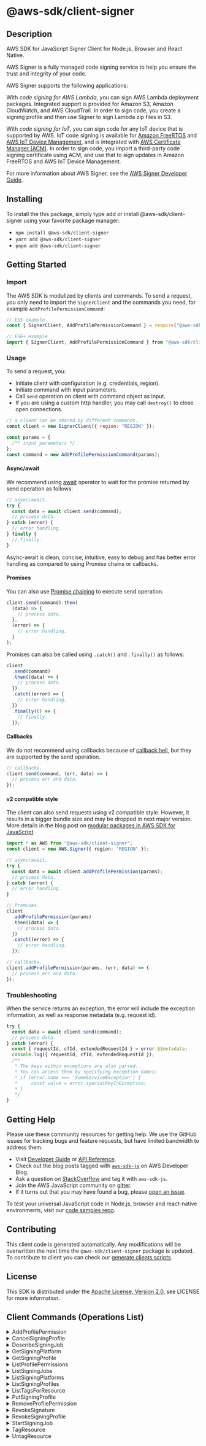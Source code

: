 <!-- generated file, do not edit directly -->

# @aws-sdk/client-signer

## Description

AWS SDK for JavaScript Signer Client for Node.js, Browser and React Native.

<p>AWS Signer is a fully managed code signing service to help you ensure the trust and
integrity of your code. </p>
<p>AWS Signer supports the following applications:</p>

<p>With <i>code signing for AWS Lambda</i>, you can sign AWS Lambda
deployment packages. Integrated support is provided for Amazon S3, Amazon CloudWatch,
and AWS CloudTrail. In order to sign code, you create a signing profile and then use
Signer to sign Lambda zip files in S3. </p>

<p>With <i>code signing for IoT</i>, you can sign code for any IoT device that is
supported by AWS. IoT code signing is available for <a href="http://docs.aws.amazon.com/freertos/latest/userguide/">Amazon FreeRTOS</a> and <a href="http://docs.aws.amazon.com/iot/latest/developerguide/">AWS IoT Device Management</a>, and is
integrated with <a href="http://docs.aws.amazon.com/acm/latest/userguide/">AWS Certificate Manager (ACM)</a>. In order to sign
code, you import a third-party code signing certificate using ACM, and use that to
sign updates in Amazon FreeRTOS and AWS IoT Device Management. </p>
<p>For more information about AWS Signer, see the <a href="http://docs.aws.amazon.com/signer/latest/developerguide/Welcome.html">AWS Signer Developer Guide</a>.</p>

<p></p>

## Installing

To install the this package, simply type add or install @aws-sdk/client-signer
using your favorite package manager:

- `npm install @aws-sdk/client-signer`
- `yarn add @aws-sdk/client-signer`
- `pnpm add @aws-sdk/client-signer`

## Getting Started

### Import

The AWS SDK is modulized by clients and commands.
To send a request, you only need to import the `SignerClient` and
the commands you need, for example `AddProfilePermissionCommand`:

```js
// ES5 example
const { SignerClient, AddProfilePermissionCommand } = require("@aws-sdk/client-signer");
```

```ts
// ES6+ example
import { SignerClient, AddProfilePermissionCommand } from "@aws-sdk/client-signer";
```

### Usage

To send a request, you:

- Initiate client with configuration (e.g. credentials, region).
- Initiate command with input parameters.
- Call `send` operation on client with command object as input.
- If you are using a custom http handler, you may call `destroy()` to close open connections.

```js
// a client can be shared by different commands.
const client = new SignerClient({ region: "REGION" });

const params = {
  /** input parameters */
};
const command = new AddProfilePermissionCommand(params);
```

#### Async/await

We recommend using [await](https://developer.mozilla.org/en-US/docs/Web/JavaScript/Reference/Operators/await)
operator to wait for the promise returned by send operation as follows:

```js
// async/await.
try {
  const data = await client.send(command);
  // process data.
} catch (error) {
  // error handling.
} finally {
  // finally.
}
```

Async-await is clean, concise, intuitive, easy to debug and has better error handling
as compared to using Promise chains or callbacks.

#### Promises

You can also use [Promise chaining](https://developer.mozilla.org/en-US/docs/Web/JavaScript/Guide/Using_promises#chaining)
to execute send operation.

```js
client.send(command).then(
  (data) => {
    // process data.
  },
  (error) => {
    // error handling.
  }
);
```

Promises can also be called using `.catch()` and `.finally()` as follows:

```js
client
  .send(command)
  .then((data) => {
    // process data.
  })
  .catch((error) => {
    // error handling.
  })
  .finally(() => {
    // finally.
  });
```

#### Callbacks

We do not recommend using callbacks because of [callback hell](http://callbackhell.com/),
but they are supported by the send operation.

```js
// callbacks.
client.send(command, (err, data) => {
  // process err and data.
});
```

#### v2 compatible style

The client can also send requests using v2 compatible style.
However, it results in a bigger bundle size and may be dropped in next major version. More details in the blog post
on [modular packages in AWS SDK for JavaScript](https://aws.amazon.com/blogs/developer/modular-packages-in-aws-sdk-for-javascript/)

```ts
import * as AWS from "@aws-sdk/client-signer";
const client = new AWS.Signer({ region: "REGION" });

// async/await.
try {
  const data = await client.addProfilePermission(params);
  // process data.
} catch (error) {
  // error handling.
}

// Promises.
client
  .addProfilePermission(params)
  .then((data) => {
    // process data.
  })
  .catch((error) => {
    // error handling.
  });

// callbacks.
client.addProfilePermission(params, (err, data) => {
  // process err and data.
});
```

### Troubleshooting

When the service returns an exception, the error will include the exception information,
as well as response metadata (e.g. request id).

```js
try {
  const data = await client.send(command);
  // process data.
} catch (error) {
  const { requestId, cfId, extendedRequestId } = error.$$metadata;
  console.log({ requestId, cfId, extendedRequestId });
  /**
   * The keys within exceptions are also parsed.
   * You can access them by specifying exception names:
   * if (error.name === 'SomeServiceException') {
   *     const value = error.specialKeyInException;
   * }
   */
}
```

## Getting Help

Please use these community resources for getting help.
We use the GitHub issues for tracking bugs and feature requests, but have limited bandwidth to address them.

- Visit [Developer Guide](https://docs.aws.amazon.com/sdk-for-javascript/v3/developer-guide/welcome.html)
  or [API Reference](https://docs.aws.amazon.com/AWSJavaScriptSDK/v3/latest/index.html).
- Check out the blog posts tagged with [`aws-sdk-js`](https://aws.amazon.com/blogs/developer/tag/aws-sdk-js/)
  on AWS Developer Blog.
- Ask a question on [StackOverflow](https://stackoverflow.com/questions/tagged/aws-sdk-js) and tag it with `aws-sdk-js`.
- Join the AWS JavaScript community on [gitter](https://gitter.im/aws/aws-sdk-js-v3).
- If it turns out that you may have found a bug, please [open an issue](https://github.com/aws/aws-sdk-js-v3/issues/new/choose).

To test your universal JavaScript code in Node.js, browser and react-native environments,
visit our [code samples repo](https://github.com/aws-samples/aws-sdk-js-tests).

## Contributing

This client code is generated automatically. Any modifications will be overwritten the next time the `@aws-sdk/client-signer` package is updated.
To contribute to client you can check our [generate clients scripts](https://github.com/aws/aws-sdk-js-v3/tree/main/scripts/generate-clients).

## License

This SDK is distributed under the
[Apache License, Version 2.0](http://www.apache.org/licenses/LICENSE-2.0),
see LICENSE for more information.

## Client Commands (Operations List)

<details>
<summary>
AddProfilePermission
</summary>

[Command API Reference](https://docs.aws.amazon.com/AWSJavaScriptSDK/v3/latest/clients/client-signer/classes/addprofilepermissioncommand.html) / [Input](https://docs.aws.amazon.com/AWSJavaScriptSDK/v3/latest/clients/client-signer/interfaces/addprofilepermissioncommandinput.html) / [Output](https://docs.aws.amazon.com/AWSJavaScriptSDK/v3/latest/clients/client-signer/interfaces/addprofilepermissioncommandoutput.html)

</details>
<details>
<summary>
CancelSigningProfile
</summary>

[Command API Reference](https://docs.aws.amazon.com/AWSJavaScriptSDK/v3/latest/clients/client-signer/classes/cancelsigningprofilecommand.html) / [Input](https://docs.aws.amazon.com/AWSJavaScriptSDK/v3/latest/clients/client-signer/interfaces/cancelsigningprofilecommandinput.html) / [Output](https://docs.aws.amazon.com/AWSJavaScriptSDK/v3/latest/clients/client-signer/interfaces/cancelsigningprofilecommandoutput.html)

</details>
<details>
<summary>
DescribeSigningJob
</summary>

[Command API Reference](https://docs.aws.amazon.com/AWSJavaScriptSDK/v3/latest/clients/client-signer/classes/describesigningjobcommand.html) / [Input](https://docs.aws.amazon.com/AWSJavaScriptSDK/v3/latest/clients/client-signer/interfaces/describesigningjobcommandinput.html) / [Output](https://docs.aws.amazon.com/AWSJavaScriptSDK/v3/latest/clients/client-signer/interfaces/describesigningjobcommandoutput.html)

</details>
<details>
<summary>
GetSigningPlatform
</summary>

[Command API Reference](https://docs.aws.amazon.com/AWSJavaScriptSDK/v3/latest/clients/client-signer/classes/getsigningplatformcommand.html) / [Input](https://docs.aws.amazon.com/AWSJavaScriptSDK/v3/latest/clients/client-signer/interfaces/getsigningplatformcommandinput.html) / [Output](https://docs.aws.amazon.com/AWSJavaScriptSDK/v3/latest/clients/client-signer/interfaces/getsigningplatformcommandoutput.html)

</details>
<details>
<summary>
GetSigningProfile
</summary>

[Command API Reference](https://docs.aws.amazon.com/AWSJavaScriptSDK/v3/latest/clients/client-signer/classes/getsigningprofilecommand.html) / [Input](https://docs.aws.amazon.com/AWSJavaScriptSDK/v3/latest/clients/client-signer/interfaces/getsigningprofilecommandinput.html) / [Output](https://docs.aws.amazon.com/AWSJavaScriptSDK/v3/latest/clients/client-signer/interfaces/getsigningprofilecommandoutput.html)

</details>
<details>
<summary>
ListProfilePermissions
</summary>

[Command API Reference](https://docs.aws.amazon.com/AWSJavaScriptSDK/v3/latest/clients/client-signer/classes/listprofilepermissionscommand.html) / [Input](https://docs.aws.amazon.com/AWSJavaScriptSDK/v3/latest/clients/client-signer/interfaces/listprofilepermissionscommandinput.html) / [Output](https://docs.aws.amazon.com/AWSJavaScriptSDK/v3/latest/clients/client-signer/interfaces/listprofilepermissionscommandoutput.html)

</details>
<details>
<summary>
ListSigningJobs
</summary>

[Command API Reference](https://docs.aws.amazon.com/AWSJavaScriptSDK/v3/latest/clients/client-signer/classes/listsigningjobscommand.html) / [Input](https://docs.aws.amazon.com/AWSJavaScriptSDK/v3/latest/clients/client-signer/interfaces/listsigningjobscommandinput.html) / [Output](https://docs.aws.amazon.com/AWSJavaScriptSDK/v3/latest/clients/client-signer/interfaces/listsigningjobscommandoutput.html)

</details>
<details>
<summary>
ListSigningPlatforms
</summary>

[Command API Reference](https://docs.aws.amazon.com/AWSJavaScriptSDK/v3/latest/clients/client-signer/classes/listsigningplatformscommand.html) / [Input](https://docs.aws.amazon.com/AWSJavaScriptSDK/v3/latest/clients/client-signer/interfaces/listsigningplatformscommandinput.html) / [Output](https://docs.aws.amazon.com/AWSJavaScriptSDK/v3/latest/clients/client-signer/interfaces/listsigningplatformscommandoutput.html)

</details>
<details>
<summary>
ListSigningProfiles
</summary>

[Command API Reference](https://docs.aws.amazon.com/AWSJavaScriptSDK/v3/latest/clients/client-signer/classes/listsigningprofilescommand.html) / [Input](https://docs.aws.amazon.com/AWSJavaScriptSDK/v3/latest/clients/client-signer/interfaces/listsigningprofilescommandinput.html) / [Output](https://docs.aws.amazon.com/AWSJavaScriptSDK/v3/latest/clients/client-signer/interfaces/listsigningprofilescommandoutput.html)

</details>
<details>
<summary>
ListTagsForResource
</summary>

[Command API Reference](https://docs.aws.amazon.com/AWSJavaScriptSDK/v3/latest/clients/client-signer/classes/listtagsforresourcecommand.html) / [Input](https://docs.aws.amazon.com/AWSJavaScriptSDK/v3/latest/clients/client-signer/interfaces/listtagsforresourcecommandinput.html) / [Output](https://docs.aws.amazon.com/AWSJavaScriptSDK/v3/latest/clients/client-signer/interfaces/listtagsforresourcecommandoutput.html)

</details>
<details>
<summary>
PutSigningProfile
</summary>

[Command API Reference](https://docs.aws.amazon.com/AWSJavaScriptSDK/v3/latest/clients/client-signer/classes/putsigningprofilecommand.html) / [Input](https://docs.aws.amazon.com/AWSJavaScriptSDK/v3/latest/clients/client-signer/interfaces/putsigningprofilecommandinput.html) / [Output](https://docs.aws.amazon.com/AWSJavaScriptSDK/v3/latest/clients/client-signer/interfaces/putsigningprofilecommandoutput.html)

</details>
<details>
<summary>
RemoveProfilePermission
</summary>

[Command API Reference](https://docs.aws.amazon.com/AWSJavaScriptSDK/v3/latest/clients/client-signer/classes/removeprofilepermissioncommand.html) / [Input](https://docs.aws.amazon.com/AWSJavaScriptSDK/v3/latest/clients/client-signer/interfaces/removeprofilepermissioncommandinput.html) / [Output](https://docs.aws.amazon.com/AWSJavaScriptSDK/v3/latest/clients/client-signer/interfaces/removeprofilepermissioncommandoutput.html)

</details>
<details>
<summary>
RevokeSignature
</summary>

[Command API Reference](https://docs.aws.amazon.com/AWSJavaScriptSDK/v3/latest/clients/client-signer/classes/revokesignaturecommand.html) / [Input](https://docs.aws.amazon.com/AWSJavaScriptSDK/v3/latest/clients/client-signer/interfaces/revokesignaturecommandinput.html) / [Output](https://docs.aws.amazon.com/AWSJavaScriptSDK/v3/latest/clients/client-signer/interfaces/revokesignaturecommandoutput.html)

</details>
<details>
<summary>
RevokeSigningProfile
</summary>

[Command API Reference](https://docs.aws.amazon.com/AWSJavaScriptSDK/v3/latest/clients/client-signer/classes/revokesigningprofilecommand.html) / [Input](https://docs.aws.amazon.com/AWSJavaScriptSDK/v3/latest/clients/client-signer/interfaces/revokesigningprofilecommandinput.html) / [Output](https://docs.aws.amazon.com/AWSJavaScriptSDK/v3/latest/clients/client-signer/interfaces/revokesigningprofilecommandoutput.html)

</details>
<details>
<summary>
StartSigningJob
</summary>

[Command API Reference](https://docs.aws.amazon.com/AWSJavaScriptSDK/v3/latest/clients/client-signer/classes/startsigningjobcommand.html) / [Input](https://docs.aws.amazon.com/AWSJavaScriptSDK/v3/latest/clients/client-signer/interfaces/startsigningjobcommandinput.html) / [Output](https://docs.aws.amazon.com/AWSJavaScriptSDK/v3/latest/clients/client-signer/interfaces/startsigningjobcommandoutput.html)

</details>
<details>
<summary>
TagResource
</summary>

[Command API Reference](https://docs.aws.amazon.com/AWSJavaScriptSDK/v3/latest/clients/client-signer/classes/tagresourcecommand.html) / [Input](https://docs.aws.amazon.com/AWSJavaScriptSDK/v3/latest/clients/client-signer/interfaces/tagresourcecommandinput.html) / [Output](https://docs.aws.amazon.com/AWSJavaScriptSDK/v3/latest/clients/client-signer/interfaces/tagresourcecommandoutput.html)

</details>
<details>
<summary>
UntagResource
</summary>

[Command API Reference](https://docs.aws.amazon.com/AWSJavaScriptSDK/v3/latest/clients/client-signer/classes/untagresourcecommand.html) / [Input](https://docs.aws.amazon.com/AWSJavaScriptSDK/v3/latest/clients/client-signer/interfaces/untagresourcecommandinput.html) / [Output](https://docs.aws.amazon.com/AWSJavaScriptSDK/v3/latest/clients/client-signer/interfaces/untagresourcecommandoutput.html)

</details>
